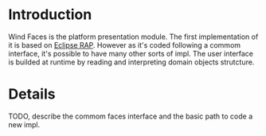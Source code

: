 # Introduction #

Wind Faces is the platform presentation module. The first implementation of it is based on [Eclipse RAP](http://eclipsesource.com/en/eclipse/eclipse-rap/). However as it's coded following a commom interface, it's possible to have many other sorts of impl.
The user interface is builded at runtime by reading and interpreting domain objects strutcture.


# Details #

TODO, describe the commom faces interface and the basic path to code a new impl.